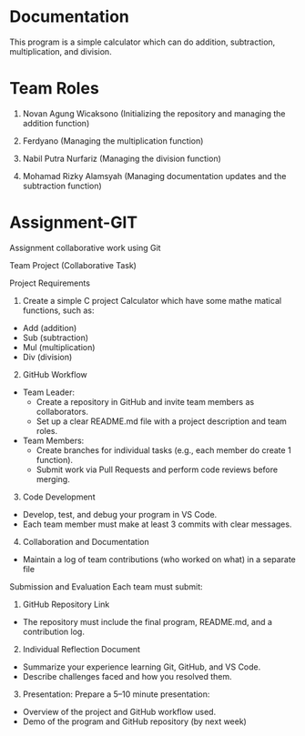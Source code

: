 # Documentation

This program is a simple calculator which can do addition, subtraction, multiplication, and division.
# Team Roles
1. Novan Agung Wicaksono (Initializing the repository and managing the addition function)

2. Ferdyano (Managing the multiplication function)

3. Nabil Putra Nurfariz (Managing the division function)

4. Mohamad Rizky Alamsyah (Managing documentation updates and the subtraction function)

# Assignment-GIT
Assignment collaborative work using Git

Team Project (Collaborative Task)

Project Requirements
1. Create a simple C project Calculator which have some mathe matical functions, such as:
- Add (addition)
- Sub (subtraction)
- Mul (multiplication)
- Div (division)
2. GitHub Workflow
- Team Leader:
  - Create a repository in GitHub and invite team members as collaborators.
  - Set up a clear README.md file with a project description and team roles.
- Team Members:
  - Create branches for individual tasks (e.g., each member do create 1 function).
  - Submit work via Pull Requests and perform code reviews before merging.
3. Code Development
- Develop, test, and debug your program in VS Code.
- Each team member must make at least 3 commits with clear messages.
4. Collaboration and Documentation
- Maintain a log of team contributions (who worked on what) in a separate file

Submission and Evaluation
Each team must submit:
1) GitHub Repository Link
- The repository must include the final program, README.md, and a contribution log.
2) Individual Reflection Document
- Summarize your experience learning Git, GitHub, and VS Code.
- Describe challenges faced and how you resolved them.
3) Presentation:
Prepare a 5–10 minute presentation:
- Overview of the project and GitHub workflow used.
- Demo of the program and GitHub repository (by next week)
